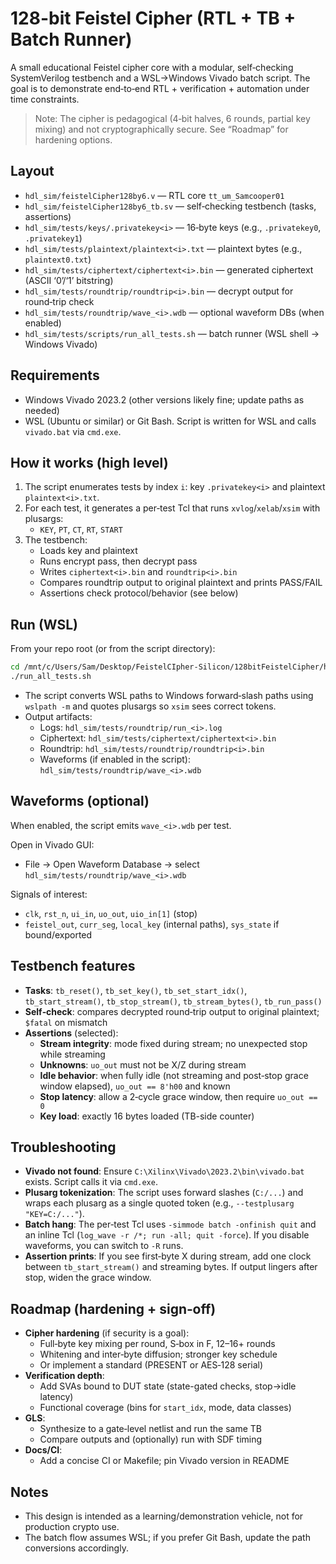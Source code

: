 # 128-bit Feistel Cipher (RTL + TB + Batch Runner)

A small educational Feistel cipher core with a modular, self‑checking SystemVerilog testbench and a WSL→Windows Vivado batch script. The goal is to demonstrate end‑to‑end RTL + verification + automation under time constraints.

> Note: The cipher is pedagogical (4‑bit halves, 6 rounds, partial key mixing) and not cryptographically secure. See “Roadmap” for hardening options.

## Layout

- `hdl_sim/feistelCipher128by6.v` — RTL core `tt_um_Samcooper01`
- `hdl_sim/feistelCipher128by6_tb.sv` — self‑checking testbench (tasks, assertions)
- `hdl_sim/tests/keys/.privatekey<i>` — 16‑byte keys (e.g., `.privatekey0`, `.privatekey1`)
- `hdl_sim/tests/plaintext/plaintext<i>.txt` — plaintext bytes (e.g., `plaintext0.txt`)
- `hdl_sim/tests/ciphertext/ciphertext<i>.bin` — generated ciphertext (ASCII ‘0’/‘1’ bitstring)
- `hdl_sim/tests/roundtrip/roundtrip<i>.bin` — decrypt output for round‑trip check
- `hdl_sim/tests/roundtrip/wave_<i>.wdb` — optional waveform DBs (when enabled)
- `hdl_sim/tests/scripts/run_all_tests.sh` — batch runner (WSL shell → Windows Vivado)

## Requirements

- Windows Vivado 2023.2 (other versions likely fine; update paths as needed)
- WSL (Ubuntu or similar) or Git Bash. Script is written for WSL and calls `vivado.bat` via `cmd.exe`.

## How it works (high level)

1. The script enumerates tests by index `i`: key `.privatekey<i>` and plaintext `plaintext<i>.txt`.
2. For each test, it generates a per‑test Tcl that runs `xvlog`/`xelab`/`xsim` with plusargs:
   - `KEY`, `PT`, `CT`, `RT`, `START`
3. The testbench:
   - Loads key and plaintext
   - Runs encrypt pass, then decrypt pass
   - Writes `ciphertext<i>.bin` and `roundtrip<i>.bin`
   - Compares roundtrip output to original plaintext and prints PASS/FAIL
   - Assertions check protocol/behavior (see below)

## Run (WSL)

From your repo root (or from the script directory):

```bash
cd /mnt/c/Users/Sam/Desktop/FeistelCIpher-Silicon/128bitFeistelCipher/hdl_sim/tests/scripts
./run_all_tests.sh
```

- The script converts WSL paths to Windows forward‑slash paths using `wslpath -m` and quotes plusargs so `xsim` sees correct tokens.
- Output artifacts:
  - Logs: `hdl_sim/tests/roundtrip/run_<i>.log`
  - Ciphertext: `hdl_sim/tests/ciphertext/ciphertext<i>.bin`
  - Roundtrip: `hdl_sim/tests/roundtrip/roundtrip<i>.bin`
  - Waveforms (if enabled in the script): `hdl_sim/tests/roundtrip/wave_<i>.wdb`

## Waveforms (optional)

When enabled, the script emits `wave_<i>.wdb` per test.

Open in Vivado GUI:

- File → Open Waveform Database → select `hdl_sim/tests/roundtrip/wave_<i>.wdb`

Signals of interest:

- `clk`, `rst_n`, `ui_in`, `uo_out`, `uio_in[1]` (stop)
- `feistel_out`, `curr_seg`, `local_key` (internal paths), `sys_state` if bound/exported

## Testbench features

- **Tasks**: `tb_reset()`, `tb_set_key()`, `tb_set_start_idx()`, `tb_start_stream()`, `tb_stop_stream()`, `tb_stream_bytes()`, `tb_run_pass()`
- **Self‑check**: compares decrypted round‑trip output to original plaintext; `$fatal` on mismatch
- **Assertions** (selected):
  - **Stream integrity**: mode fixed during stream; no unexpected stop while streaming
  - **Unknowns**: `uo_out` must not be X/Z during stream
  - **Idle behavior**: when fully idle (not streaming and post‑stop grace window elapsed), `uo_out == 8'h00` and known
  - **Stop latency**: allow a 2‑cycle grace window, then require `uo_out == 0`
  - **Key load**: exactly 16 bytes loaded (TB-side counter)

## Troubleshooting

- **Vivado not found**: Ensure `C:\Xilinx\Vivado\2023.2\bin\vivado.bat` exists. Script calls it via `cmd.exe`.
- **Plusarg tokenization**: The script uses forward slashes (`C:/...`) and wraps each plusarg as a single quoted token (e.g., `--testplusarg "KEY=C:/..."`).
- **Batch hang**: The per‑test Tcl uses `-simmode batch -onfinish quit` and an inline Tcl (`log_wave -r /*; run -all; quit -force`). If you disable waveforms, you can switch to `-R` runs.
- **Assertion prints**: If you see first‑byte X during stream, add one clock between `tb_start_stream()` and streaming bytes. If output lingers after stop, widen the grace window.

## Roadmap (hardening + sign‑off)

- **Cipher hardening** (if security is a goal):
  - Full‑byte key mixing per round, S‑box in F, 12–16+ rounds
  - Whitening and inter‑byte diffusion; stronger key schedule
  - Or implement a standard (PRESENT or AES‑128 serial)
- **Verification depth**:
  - Add SVAs bound to DUT state (state-gated checks, stop→idle latency)
  - Functional coverage (bins for `start_idx`, mode, data classes)
- **GLS**:
  - Synthesize to a gate‑level netlist and run the same TB
  - Compare outputs and (optionally) run with SDF timing
- **Docs/CI**:
  - Add a concise CI or Makefile; pin Vivado version in README

## Notes

- This design is intended as a learning/demonstration vehicle, not for production crypto use.
- The batch flow assumes WSL; if you prefer Git Bash, update the path conversions accordingly.
